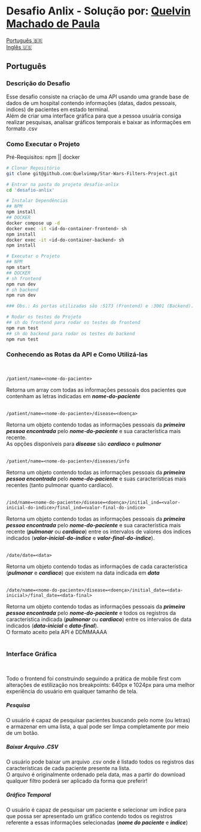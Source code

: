 # Desafio Anlix - Solução por: [Quelvin Machado de Paula](https://www.linkedin.com/in/quelvinmachadodepaula/)

[Português :brazil:](#português)
<br/>
[Inglês :us:](#)

## Português

### Descrição do Desafio

Esse desafio consiste na criação de uma API usando uma grande base de dados de um hospital contendo informações (datas, dados pessoais, indices) de pacientes em estado terminal.</br>
Além de criar uma interface gráfica para que a pessoa usuária consiga realizar pesquisas, analisar gráficos temporais e baixar as informações em formato .csv

### Como Executar o Projeto

Pré-Requisitos: npm || docker

```bash
# Clonar Repositório
git clone git@github.com:Quelvinmp/Star-Wars-Filters-Project.git

# Entrar na pasta do projeto desafio-anlix
cd 'desafio-anlix'

# Instalar Dependências
## NPM
npm install
## DOCKER
docker compose up -d
docker exec -it <id-do-container-frontend> sh
npm install
docker exec -it <id-do-container-backend> sh
npm install

# Executar o Projeto
## NPM
npm start
## DOCKER
# sh frontend
npm run dev
# sh backend
npm run dev

### Obs.: As portas utilizadas são :5173 (Frontend) e :3001 (Backend). Certifique-se de que elas estão livres para uso!

# Rodar os testes do Projeto
## sh do frontend para rodar os testes do frontend
npm run test
## sh do backend para rodar os testes do backend
npm run test
```

### Conhecendo as Rotas da API e Como Utilizá-las
</br>

```/patient/name=<nome-do-paciente> ```
 
Retorna um array com todas as informações pessoais dos pacientes que contenham as letras indicadas em ***nome-do-paciente***
</br></br>

```/patient/name=<nome-do-paciente>/disease=<doença>```

Retorna um objeto contendo todas as informações pessoais da ***primeira pessoa encontrada*** pelo ***nome-do-paciente*** e sua característica mais recente. </br>
As opções disponíveis para ***disease*** são ***cardiaco*** e ***pulmonar***
</br></br>

```/patient/name=<nome-do-paciente>/diseases/info```

Retorna um objeto contendo todas as informações pessoais da ***primeira pessoa encontrada*** pelo ***nome-do-paciente*** e suas características mais recentes (tanto pulmonar quanto cardíaco).
</br></br>

```/ind/name=<nome-do-paciente>/disease=<doença>/initial_ind=<valor-inicial-do-indice>/final_ind=<valor-final-do-indice>```

Retorna um objeto contendo todas as informações pessoais da ***primeira pessoa encontrada*** pelo ***nome-do-paciente*** e sua característica mais recente (***pulmonar*** ou ***cardiaco***) entre os intervalos de valores dos indices indicados (***valor-inicial-do-indice*** e ***valor-final-do-indice***).
</br></br>

```/date/date=<data>```

Retorna um objeto contendo todas as informações de cada característica (***pulmonar*** e ***cardiaco***) que existem na data indicada em ***data***
</br></br>

```/date/name=<nome-do-paciente>/disease=<doença>/initial_date=<data-inicial>/final_date=<data-final>```

Retorna um objeto contendo todas as informações pessoais da ***primeira pessoa encontrada*** pelo ***nome-do-paciente*** e todos os registros da característica indicada (***pulmonar*** ou ***cardiaco***) entre os intervalos de data indicados (***data-inicial*** e ***data-final***). </br>
O formato aceito pela API é DDMMAAAA
</br></br>

### Interface Gráfica
</br>

Todo o frontend foi construindo seguindo a prática de mobile first com alterações de estilização nos breakpoints: 640px e 1024px para uma melhor experiência do usuário em qualquer tamanho de tela.

##### Pesquisa

O usuário é capaz de pesquisar pacientes buscando pelo nome (ou letras) e armazenar em uma lista, a qual pode ser limpa completamente por meio de um botão. 

##### Baixar Arquivo .CSV

O usuário pode baixar um arquivo .csv onde é listado todos os registros das características de cada paciente presente na lista.</br>
O arquivo é originalmente ordenado pela data, mas a partir do download qualquer filtro poderá ser aplicado da forma que preferir!

##### Gráfico Temporal

O usuário é capaz de pesquisar um paciente e selecionar um índice para que possa ser apresentado um gráfico contendo todos os registros referente a essas informações selecionadas (***nome do paciente*** e ***indice***)







